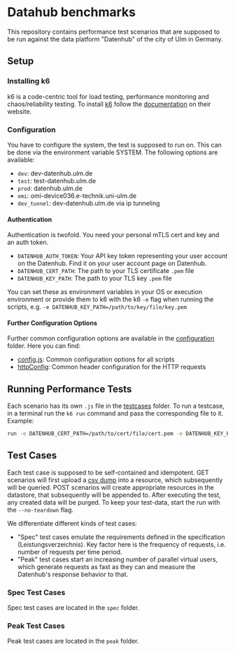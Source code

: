 # Datahub benchmarks

This repository contains performance test scenarios that are supposed to be run against the data platform "Datenhub" of the city of Ulm in Germany.

## Setup

### Installing k6

k6 is a code-centric tool for load testing, performance monitoring and chaos/reliability testing.
To install [k6](https://k6.io/) follow the [documentation](https://k6.io/docs/getting-started/installation/) on their website.

### Configuration
You have to configure the system, the test is supposed to run on. This can be done via the environment variable SYSTEM.
The following options are available:
- `dev`: dev-datenhub.ulm.de
- `test`: test-datenhub.ulm.de
- `prod`: datenhub.ulm.de
- `omi`: omi-device036.e-technik.uni-ulm.de
- `dev_tunnel`: dev-datenhub.ulm.de via ip tunneling

#### Authentication

Authentication is twofold. You need your personal mTLS cert and key and an auth token.

- `DATENHUB_AUTH_TOKEN`: Your API key token representing your user account on the Datenhub. Find it on your user account page on Datenhub.
- `DATENHUB_CERT_PATH`: The path to your TLS certificate `.pem` file
- `DATENHUB_KEY_PATH`: The path to your TLS key `.pem` file

You can set these as environment variables in your OS or execution environment or provide them to k6 with the k6 `-e` flag when running the scripts, e.g. `-e DATENHUB_KEY_PATH=/path/to/key/file/key.pem`

#### Further Configuration Options

Further common configuration options are available in the [configuration](./config/) folder. Here you can find:

- [config.js](config/config.js): Common configuration options for all scripts
- [httpConfig](config/httpConfig.js): Common header configuration for the HTTP requests

## Running Performance Tests

Each scenario has its own `.js` file in the [testcases](./testcases/) folder. To run a testcase, in a terminal run the `k6 run` command and pass the corresponding file to it. Example:

```sh
run -e DATENHUB_CERT_PATH=/path/to/cert/file/cert.pem -e DATENHUB_KEY_PATH=/path/to/key/file/key.pem -e DATENHUB_AUTH_TOKEN=XXX -e SYSTEM=test ./testcases/spec/spec_III.1_test-datenhub_platform-api_get_1rps_1resource.js
```

## Test Cases

Each test case is supposed to be self-contained and idempotent. GET scenarios will first upload  a [csv dump](k6/dump.csv) into a resource, which subsequently will be queried. POST scenarios will create appropriate resources in the datastore, that subsequently will be appended to. After executing the test, any created data will be purged. To keep your test-data, start the run with the `--no-teardown` flag.

We differentiate different kinds of test cases:

- "Spec" test cases emulate the requirements defined in the specification (Leistungsverzeichnis). Key factor here is the frequency of requests, i.e. number of requests per time period.
- "Peak" test cases start an increasing number of parallel virtual users, which generate requests as fast as they can and measure the Datenhub's response behavior to that.

### Spec Test Cases

Spec test cases are located in the `spec` folder.

### Peak Test Cases

Peak test cases are located in the `peak` folder.
